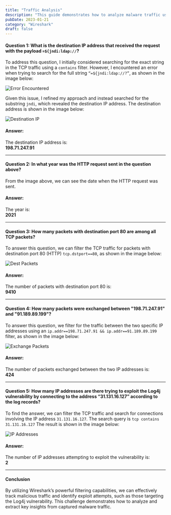 ```yaml
---
title: "Traffic Analysis"
description: "This guide demonstrates how to analyze malware traffic using Wireshark, specifically focusing on identifying exploitation attempts and understanding TCP traffic patterns."
pubDate: 2023-01-21
category: "Wireshark"
draft: false
---
```


#### **Question 1: What is the destination IP address that received the request with the payload `=${jndi:ldap://`?**

To address this question, I initially considered searching for the exact string in the TCP traffic using a `contains` filter. However, I encountered an error when trying to search for the full string `“=${jndi:ldap://?”`, as shown in the image below:

![Error Encountered](/letsdefend/malware/error.webp)

Given this issue, I refined my approach and instead searched for the substring `jndi`, which revealed the destination IP address. The destination address is shown in the image below:

![Destination IP](/letsdefend/malware/q1-2.webp)

#### **Answer:**
The destination IP address is:  
**198.71.247.91**

---

#### **Question 2: In what year was the HTTP request sent in the question above?**

From the image above, we can see the date when the HTTP request was sent.

#### **Answer:**
The year is:  
**2021**

---

#### **Question 3: How many packets with destination port 80 are among all TCP packets?**

To answer this question, we can filter the TCP traffic for packets with destination port 80 (HTTP) `tcp.dstport==80`, as shown in the image below:

![Dest Packets](/letsdefend/malware/q3.webp)

#### **Answer:**
The number of packets with destination port 80 is:  
**9410**

---

#### **Question 4: How many packets were exchanged between "198.71.247.91" and "91.189.89.199"?**

To answer this question, we filter for the traffic between the two specific IP addresses using an `ip.addr==198.71.247.91 && ip.addr==91.189.89.199` filter, as shown in the image below:

![Exchange Packets](/letsdefend/malware/q4.webp)

#### **Answer:**
The number of packets exchanged between the two IP addresses is:  
**424**

---

#### **Question 5: How many IP addresses are there trying to exploit the Log4j vulnerability by connecting to the address “31.131.16.127” according to the log records?**

To find the answer, we can filter the TCP traffic and search for connections involving the IP address `31.131.16.127`. The search query is `tcp contains 31.131.16.127` The result is shown in the image below:

![IP Addresses](/letsdefend/malware/q5-t2-best.webp)

#### **Answer:**
The number of IP addresses attempting to exploit the vulnerability is:  
**2**

---

#### **Conclusion**

By utilizing Wireshark’s powerful filtering capabilities, we can effectively track malicious traffic and identify exploit attempts, such as those targeting the Log4j vulnerability. This challenge demonstrates how to analyze and extract key insights from captured malware traffic.
